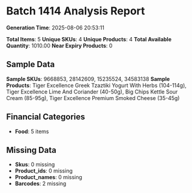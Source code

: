 # Batch 1414 Analysis Report

**Generation Time**: 2025-08-06 20:53:11

**Total Items**: 5
**Unique SKUs**: 4
**Unique Products**: 4
**Total Available Quantity**: 1010.00
**Near Expiry Products**: 0

## Sample Data
**Sample SKUs**: 9668853, 28142609, 15235524, 34583138
**Sample Products**: Tiger Excellence Greek Tzaztiki Yogurt With Herbs (104-114g), Tiger Excellence Lime And Coriander (40-50g), Big Chips Kettle Sour Cream (85-95g), Tiger Excellence Premium Smoked Cheese (35-45g)

## Financial Categories
- **Food**: 5 items

## Missing Data
- **Skus**: 0 missing
- **Product_ids**: 0 missing
- **Product_names**: 0 missing
- **Barcodes**: 2 missing
